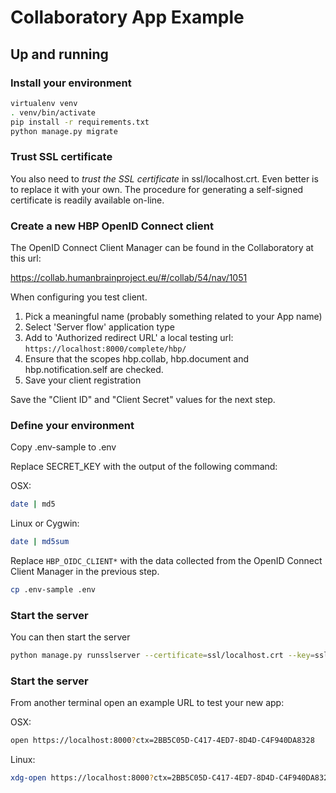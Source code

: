 # Collaboratory App Example

## Up and running

### Install your environment

```bash
virtualenv venv
. venv/bin/activate
pip install -r requirements.txt
python manage.py migrate
```

### Trust SSL certificate

You also need to *trust the SSL certificate* in
ssl/localhost.crt. Even better is to replace it with your own.  The
procedure for generating a self-signed certificate is readily
available on-line.

### Create a new HBP OpenID Connect client

The OpenID Connect Client Manager can be found in the Collaboratory at this url:

https://collab.humanbrainproject.eu/#/collab/54/nav/1051

When configuring you test client.
1. Pick a meaningful name (probably something related to your App name)
1. Select 'Server flow' application type
1. Add to 'Authorized redirect URL' a local testing url: ```https://localhost:8000/complete/hbp/```
1. Ensure that the scopes hbp.collab, hbp.document and hbp.notification.self are checked.
1. Save your client registration

Save the "Client ID" and "Client Secret" values for the next step.

### Define your environment

Copy .env-sample to .env

Replace SECRET_KEY with the output of the following command:

OSX:
```bash
date | md5
```
Linux or Cygwin:
```bash
date | md5sum
```

Replace `HBP_OIDC_CLIENT*` with the data collected from the OpenID Connect Client Manager in the previous step.


```bash
cp .env-sample .env
```

### Start the server

You can then start the server

```bash
python manage.py runsslserver --certificate=ssl/localhost.crt --key=ssl/localhost.key
```

### Start the server
From another terminal open an example URL to test your new app:

OSX:
```bash
open https://localhost:8000?ctx=2BB5C05D-C417-4ED7-8D4D-C4F940DA8328
```

Linux:
```bash
xdg-open https://localhost:8000?ctx=2BB5C05D-C417-4ED7-8D4D-C4F940DA8328
```
